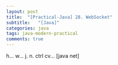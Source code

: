```yaml
---
layout: post
title:  "[Practical-Java] 28. WebSocket"
subtitle:   "[Java]"
categories: java
tags: java-modern-practical
comments: true
---
```


h... w... j. n. ctrl cv... [java net]